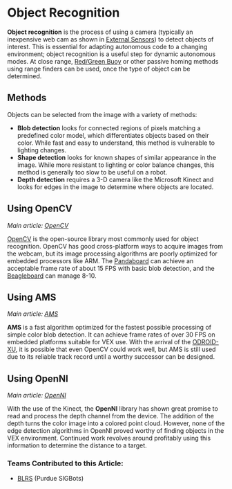 # Object Recognition

**Object recognition** is the process of using a camera (typically an inexpensive web cam as shown in [External Sensors](../../vex-electronics/vex-sensors/)) to detect objects of interest. This is essential for adapting autonomous code to a changing environment; object recognition is a useful step for dynamic autonomous modes. At close range, [Red/Green Buoy](red-green-buoy.md) or other passive homing methods using range finders can be used, once the type of object can be determined.

## Methods

Objects can be selected from the image with a variety of methods:

* **Blob detection** looks for connected regions of pixels matching a predefined color model, which differentiates objects based on their color. While fast and easy to understand, this method is vulnerable to lighting changes.
* **Shape detection** looks for known shapes of similar appearance in the image. While more resistant to lighting or color balance changes, this method is generally too slow to be useful on a robot.
* **Depth detection** requires a 3-D camera like the Microsoft Kinect and looks for edges in the image to determine where objects are located.

## Using OpenCV

_Main article:_ [_OpenCV_](opencv.md)

[OpenCV](opencv.md) is the open-source library most commonly used for object recognition. OpenCV has good cross-platform ways to acquire images from the webcam, but its image processing algorithms are poorly optimized for embedded processors like ARM. The [Pandaboard](../../electronics/general/external-boards/pandaboard.md) can achieve an acceptable frame rate of about 15 FPS with basic blob detection, and the [Beagleboard](../../electronics/general/external-boards/beagleboard.md) can manage 8-10.

## Using AMS

_Main article:_ [_AMS_](ams.md)

**AMS** is a fast algorithm optimized for the fastest possible processing of simple color blob detection. It can achieve frame rates of over 30 FPS on embedded platforms suitable for VEX use. With the arrival of the [ODROID-XU](../../electronics/general/external-boards/odroid-xu.md), it is possible that even OpenCV could work well, but AMS is still used due to its reliable track record until a worthy successor can be designed.

## Using OpenNI

_Main article:_ [_OpenNI_](openni.md)

With the use of the Kinect, the **OpenNI** library has shown great promise to read and process the depth channel from the device. The addition of the depth turns the color image into a colored point cloud. However, none of the edge detection algorithms in OpenNI proved worthy of finding objects in the VEX environment. Continued work revolves around profitably using this information to determine the distance to a target.

### Teams Contributed to this Article:

* [BLRS](https://purduesigbots.com) (Purdue SIGBots)
